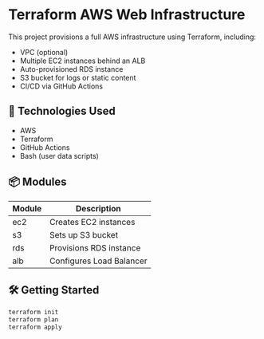 # Terraform AWS Web Infrastructure

This project provisions a full AWS infrastructure using Terraform, including:

- VPC (optional)
- Multiple EC2 instances behind an ALB
- Auto-provisioned RDS instance
- S3 bucket for logs or static content
- CI/CD via GitHub Actions

## 🚀 Technologies Used
- AWS
- Terraform
- GitHub Actions
- Bash (user data scripts)

## 📦 Modules
| Module     | Description               |
|------------|---------------------------|
| ec2        | Creates EC2 instances     |
| s3         | Sets up S3 bucket         |
| rds        | Provisions RDS instance   |
| alb        | Configures Load Balancer  |

## 🛠 Getting Started

```bash
terraform init
terraform plan
terraform apply

